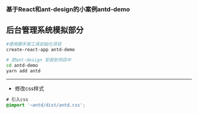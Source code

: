 ### 基于React和ant-design的小案例antd-demo
## 后台管理系统模拟部分

```bash
#使用脚手架工具初始化项目
create-react-app antd-demo

# 把ant-design 安装到项目中
cd antd-demo
yarn add antd
```
---

- 修改css样式

```css
# 引入css
@import '~antd/dist/antd.css';

```
